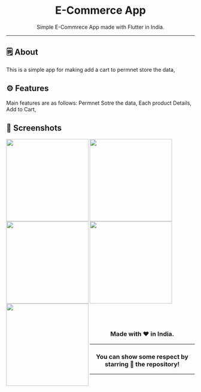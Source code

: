 <div align="center">




# **E-Commerce App**
Simple E-Commrece App made with Flutter in India.

---

</div>



## 🗒 About

This is a simple app for making add a cart to  permnet store the data,
## ⚙️ Features
Main features are as follows:
Permnet Sotre the data,
Each product Details,
Add to Cart,
## 📲 Screenshots

<img align="left" src="https://github.com/Ponik90/e_commerce/assets/156168435/ed78e23d-7602-44b9-b98b-c021a08e01e0" width="220px">
<img align="left" src="https://github.com/Ponik90/e_commerce/assets/156168435/cb686251-ed6e-4e97-8605-46930bc6d14a" width="220px">
<img src="https://github.com/Ponik90/e_commerce/assets/156168435/fe60fc9e-6afa-4c2b-ba50-dc4e1d817c72" width="220px">

<img align="left" src="https://github.com/Ponik90/e_commerce/assets/156168435/71f573b2-8334-47c2-b8f9-3d3ce6650b3a" width="220px">
<img align="left" src="https://github.com/Ponik90/e_commerce/assets/156168435/b9e30e6e-4d85-4abd-8221-fabbdf282d4b" width="220px">


<br><br>



<div align="center">



### Made with ❤️ in India.
---
### You can show some respect by starring 🌟 the repository!
---
</div>
